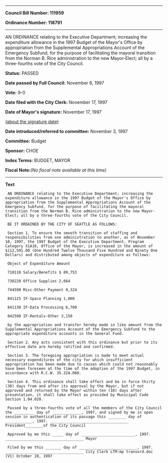 

********

**Council Bill Number: 111959**
   
**Ordinance Number: 118791**
********

 AN ORDINANCE relating to the Executive Department; increasing the expenditure allowance in the 1997 Budget of the Mayor's Office by appropriation from the Supplemental Appropriations Account of the Emergency Subfund, for the purpose of facilitating the mayoral transition from the Norman B. Rice administration to the new Mayor-Elect; all by a three-fourths vote of the City Council.

**Status:** PASSED
   
**Date passed by Full Council:** November 6, 1997
   
**Vote:** 9-0
   
**Date filed with the City Clerk:** November 17, 1997
   
**Date of Mayor's signature:** November 17, 1997
   
[(about the signature date)](/~public/approvaldate.htm)
   
   
   
**Date introduced/referred to committee:** November 3, 1997
   
**Committee:** Budget
   
**Sponsor:** CHOE
   
   
**Index Terms:** BUDGET, MAYOR

**Fiscal Note:**_(No fiscal note available at this time)_

********

**Text**
   
```
 AN ORDINANCE relating to the Executive Department; increasing the expenditure allowance in the 1997 Budget of the Mayor's Office by appropriation from the Supplemental Appropriations Account of the Emergency Subfund, for the purpose of facilitating the mayoral transition from the Norman B. Rice administration to the new Mayor-Elect; all by a three-fourths vote of the City Council.

 BE IT ORDAINED BY THE CITY OF SEATTLE AS FOLLOWS:

 Section 1. To ensure the smooth transition of staffing and responsibilities from one administration to another, as of November 10, 1997, the 1997 Budget of the Executive Department, Program Category X1A10, Office of the Mayor, is increased in the amount of $112,591.00 (One Hundred Twelve Thousand Five Hundred and Ninety One Dollars) and distributed among objects of expenditure as follows:

 Object of Expenditure Amount

 710110 Salary/Benefits $ 89,753

 730220 Office Supplies 2,664

 744590 Misc-Other Payment 9,324

 841125 IF-Space Planning 1,000

 841130 IF-Data Processing 6,700

 842590 IF-Rentals-Other 3,150

 by the appropriation and transfer hereby made in like amount from the Supplemental Appropriations Account of the Emergency Subfund to the appropriate expenditure accounts in the General Fund.

 Section 2. Any acts consistent with this ordinance but prior to its effective date are hereby ratified and confirmed.

 Section 3. The foregoing appropriation is made to meet actual necessary expenditures of the city for which insufficient appropriation has been made due to causes which could not reasonably have been foreseen at the time of the adoption of the 1997 Budget, in accordance with R.C.W. 35.32A.060.

 Section 4. This ordinance shall take effect and be in force thirty (30) days from and after its approval by the Mayor, but if not approved and returned by the Mayor within ten (10) days after presentation, it shall take effect as provided by Municipal Code Section 1.04.020.

 Passed by a three-fourths vote of all the members of the City Council the _________ day of _____________, 1997, and signed by me in open session in authentication of its passage this ________ day of ____________, 1997. ___________________________________ President________of the City Council

 Approved by me this _____ day of ________________________, 1997. ___________________________________ Mayor

 Filed by me this _______ day of __________________________, 1997. ___________________________________ City Clerk LTM:mp transord.doc (V1) October 28, 1997

```
